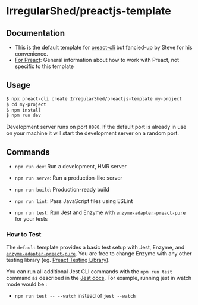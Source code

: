 # IrregularShed/preactjs-template

## Documentation
- This is the default template for [preact-cli](https://github.com/developit/preact-cli) but fancied-up by Steve for his convenience.
- [For Preact](https://preactjs.com/): General information about how to work with Preact, not specific to this template

## Usage

``` bash
$ npx preact-cli create IrregularShed/preactjs-template my-project
$ cd my-project
$ npm install
$ npm run dev
```

Development server runs on port `8080`. If the default port is already in use on your machine it will start the development server on a random port.

## Commands

- `npm run dev`: Run a development, HMR server

- `npm run serve`: Run a production-like server

- `npm run build`: Production-ready build

- `npm run lint`: Pass JavaScript files using ESLint

- `npm run test`: Run Jest and Enzyme with [`enzyme-adapter-preact-pure`](https://github.com/preactjs/enzyme-adapter-preact-pure) for your tests

### How to Test

The `default` template provides a basic test setup with Jest, Enzyme, and [`enzyme-adapter-preact-pure`](https://github.com/preactjs/enzyme-adapter-preact-pure). You are free to change Enzyme with any other testing library (eg. [Preact Testing Library](https://testing-library.com/docs/preact-testing-library/intro)).

You can run all additional Jest CLI commands with the `npm run test` command as described in the [Jest docs](https://facebook.github.io/jest/docs/en/cli.html#using-with-npm-scripts). For example, running jest in watch mode would be :

- `npm run test -- --watch` instead of  `jest --watch `
